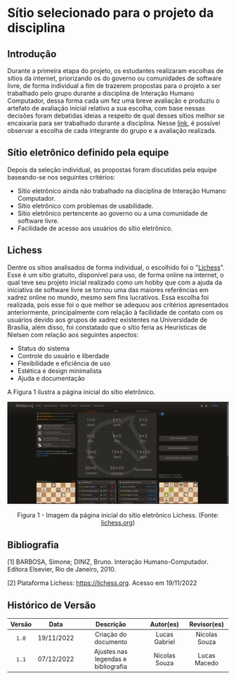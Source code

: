 # Sítio selecionado para o projeto da disciplina

## Introdução

Durante a primeira etapa do projeto, os estudantes realizaram escolhas de sítios da internet, priorizando os do governo ou comunidades de software livre, de forma individual a fim de trazerem propostas para o projeto a ser trabalhado pelo grupo durante a disciplina de Interação Humano Computador, dessa forma cada um fez uma breve avaliação e produziu o artefato de avaliação inicial relativo a sua escolha, com base nessas decisões foram debatidas ideias a respeito de qual desses sítios melhor se encaixaria para ser trabalhado durante a disciplina. Nesse [link](./sites_avaliados.md), é possível observar a escolha de cada integrante do grupo e a avaliação realizada.

## Sítio eletrônico definido pela equipe

Depois da seleção individual, as propostas foram discutidas pela equipe baseando-se nos seguintes critérios:

- Sítio eletrônico ainda não trabalhado na disciplina de Interação Humano Computador.
- Sítio eletrônico com problemas de usabilidade.
- Sítio eletrônico pertencente ao governo ou a uma comunidade de software livre.
- Facilidade de acesso aos usuários do sítio eletrônico.

## Lichess

Dentre os sítios analisados de forma individual, o escolhido foi o "[Lichess](https://lichess.org/)". Esse é um sítio gratuito, disponível para uso, de forma online na internet, o qual teve seu projeto inicial realizado como um hobby que com a ajuda da iniciativa de software livre se tornou uma das maiores referências em xadrez online no mundo, mesmo sem fins lucrativos. Essa escolha foi realizada, pois esse foi o que melhor se adequou aos critérios apresentados anteriormente, principalmente com relação à facilidade de contato com os usuários devido aos grupos de xadrez existentes na Universidade de Brasília, além disso, foi constatado que o sítio feria as Heurísticas de Nielsen com relação aos seguintes aspectos:

- Status do sistema
- Controle do usuário e liberdade
- Flexibilidade e eficiência de uso
- Estética e design minimalista
- Ajuda e documentação

A Figura 1 ilustra a página inicial do sítio eletrônico.

![Imagem da página inicial do sítio eletrônico Lichess](images/img-lichess.png)

<div style="text-align: center">
<p>Figura 1 - Imagem da página inicial do sítio eletrônico Lichess. (Fonte: <a href="https://lichess.org">lichess.org</a>)</p>
</div>

## Bibliografia

[1] BARBOSA, Simone; DINIZ, Bruno. Interação Humano-Computador. Editora Elsevier, Rio de Janeiro, 2010.

[2] Plataforma Lichess: <https://lichess.org>. Acesso em 19/11/2022

## Histórico de Versão

| Versão   | Data       | Descrição            |  Autor(es)       | Revisor(es)          |
| :------: | :--------: |:-------------------: | :-----------: | :-----:          |
| `1.0`    | 19/11/2022 | Criação do documento | Lucas Gabriel  | Nicolas Souza |
| `1.1`    | 07/12/2022 | Ajustes nas legendas e bibliografia | Nicolas Souza | Lucas Macedo|

